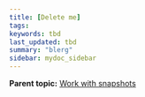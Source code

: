 ```yaml
---
title: [Delete me]
tags:
keywords: tbd
last_updated: tbd
summary: "blerg"
sidebar: mydoc_sidebar
---
```


**Parent topic:** [Work with snapshots](/pages/admin/backup_restore/overview_snapshot.html)
